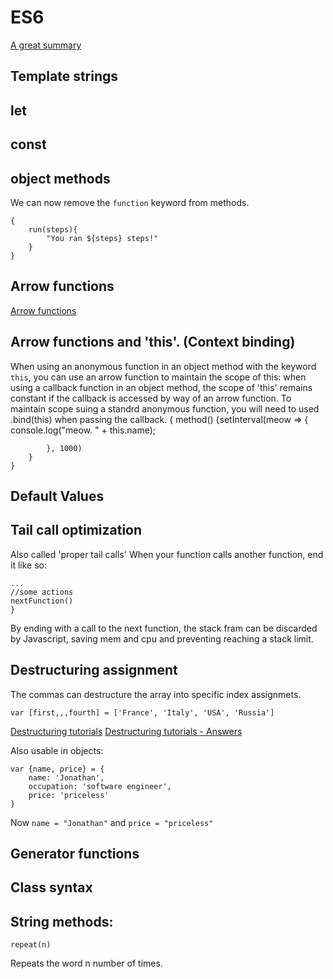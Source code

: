 ES6
===

[A great summary](https://github.com/zsolt-nagy/es6-summary/blob/master/README.md)



Template strings
----------------

let
---

const
-----

object methods
--------------
We can now remove the `function` keyword from methods.

	{
		run(steps){
			"You ran ${steps} steps!"
		}
	}

Arrow functions
--------------
[Arrow functions](http://www.zsoltnagy.eu/es2015-lesson-1-arrow-functions/)

Arrow functions and 'this'. (Context binding)
-------------------------
When using an anonymous function in an object method with the keyword `this`, you can use an arrow function to maintain the scope of this:
when using a callback function in an object method, the scope of 'this' remains constant if the callback is accessed by way of an arrow function.  To maintain scope suing a standrd anonymous function, you will need to used .bind(this) when passing the callback.
	{
		method() {setInterval(meow => {
			console.log("meow. " + this.name);

			}, 1000)
		}
	}

Default Values
--------------

Tail call optimization
----------------------
Also called 'proper tail calls'
When your function calls another function, end it like so:

	...
	//some actions
	nextFunction()
	}

By ending with a call to the next function, the stack fram can be discarded by Javascript, saving mem and cpu and preventing reaching a stack limit.


Destructuring assignment
------------------------
The commas can destructure the array into specific index assignmets.

	var [first,,,fourth] = ['France', 'Italy', 'USA', 'Russia']

[Destructuring tutorials](http://www.zsoltnagy.eu/es2015-lesson-5-destructuring/)
[Destructuring tutorials - Answers](http://www.zsoltnagy.eu/es2015-lesson-5-destructuring-solutions/)



Also usable in objects:

	var {name, price} = {
		name: 'Jonathan',
		occupation: 'software engineer',
		price: 'priceless'
	}

Now `name = "Jonathan"` and `price = "priceless"`

Generator functions
-------------------

Class syntax
------------



String methods:
---------------

	repeat(n)

Repeats the word n number of times.
